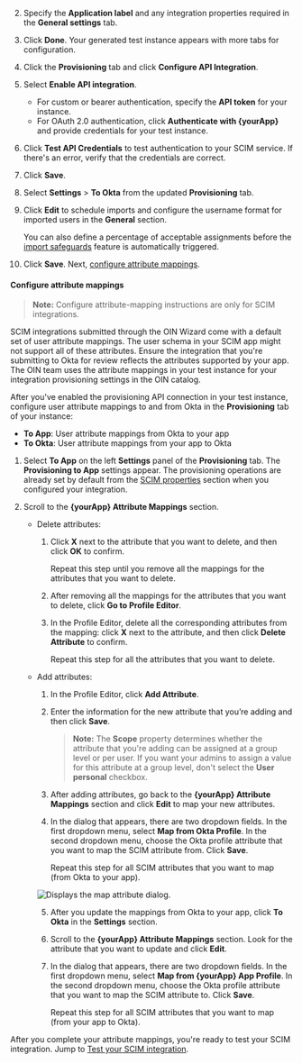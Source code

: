 2. Specify the **Application label** and any integration properties required in the **General settings** tab.
3. Click **Done**. Your generated test instance appears with more tabs for configuration.
4. Click the **Provisioning** tab and click **Configure API Integration**.
5. Select **Enable API integration**.
   * For custom or bearer authentication, specify the **API token** for your instance.
   * For OAuth 2.0 authentication, click **Authenticate with {yourApp}** and provide credentials for your test instance.
1. Click **Test API Credentials** to test authentication to your SCIM service. If there's an error, verify that the credentials are correct.
1. Click **Save**.
1. Select **Settings** > **To Okta** from the updated **Provisioning** tab.
1. Click **Edit** to schedule imports and configure the username format for imported users in the **General** section.

   You can also define a percentage of acceptable assignments before the [import safeguards](https://help.okta.com/okta_help.htm?id=csh-eu-import-safeguard) feature is automatically triggered.

1. Click **Save**. Next, [configure attribute mappings](#configure-attribute-mappings).

#### Configure attribute mappings

> **Note:** Configure attribute-mapping instructions are only for SCIM integrations.

SCIM integrations submitted through the OIN Wizard come with a default set of user attribute mappings. The user schema in your SCIM app might not support all of these attributes. Ensure the integration that you're submitting to Okta for review reflects the attributes supported by your app. The OIN team uses the attribute mappings in your test instance for your integration provisioning settings in the OIN catalog.

After you've enabled the provisioning API connection in your test instance, configure user attribute mappings to and from Okta in the **Provisioning** tab of your instance:

* **To App**: User attribute mappings from Okta to your app
* **To Okta**: User attribute mappings from your app to Okta

1. Select **To App** on the left **Settings** panel of the **Provisioning** tab.
  The **Provisioning to App** settings appear. The provisioning operations are already set by default from the [SCIM properties](#properties) section when you configured your integration.

1. Scroll to the **{yourApp} Attribute Mappings** section.

   * Delete attributes:
     1. Click **X** next to the attribute that you want to delete, and then click **OK** to confirm.

        Repeat this step until you remove all the mappings for the attributes that you want to delete.

     1. After removing all the mappings for the attributes that you want to delete, click **Go to Profile Editor**.

     1. In the Profile Editor, delete all the corresponding attributes from the mapping: click **X** next to the attribute, and then click **Delete Attribute** to confirm.

        Repeat this step for all the attributes that you want to delete.

   * Add attributes:

     1. In the Profile Editor, click **Add Attribute**.

     1. Enter the information for the new attribute that you’re adding and then click **Save**.

        > **Note:** The **Scope** property determines whether the attribute that you're adding can be assigned at a group level or per user. If you want your admins to assign a value for this attribute at a group level, don't select the **User personal** checkbox.

     1. After adding attributes, go back to the **{yourApp} Attribute Mappings** section and click **Edit** to map your new attributes.

     1. In the dialog that appears, there are two dropdown fields. In the first dropdown menu, select **Map from Okta Profile**. In the second dropdown menu, choose the Okta profile attribute that you want to map the SCIM attribute from. Click **Save**.

          Repeat this step for all SCIM attributes that you want to map (from Okta to your app).

     <div class="three-quarter border">

     ![Displays the map attribute dialog.](/img/oin/scim_check-attributes-14.png)

     </div>

     5. After you update the mappings from Okta to your app, click **To Okta** in the **Settings** section.

     6. Scroll to the **{yourApp} Attribute Mappings** section. Look for the attribute that you want to update and click **Edit**.

     7. In the dialog that appears, there are two dropdown fields. In the first dropdown menu, select **Map from {yourApp} App Profile**. In the second dropdown menu, choose the Okta profile attribute that you want to map the SCIM attribute to. Click **Save**.

          Repeat this step for all SCIM attributes that you want to map (from your app to Okta).

After you complete your attribute mappings, you're ready to test your SCIM integration. Jump to [Test your SCIM integration](#test-your-scim-integration).
